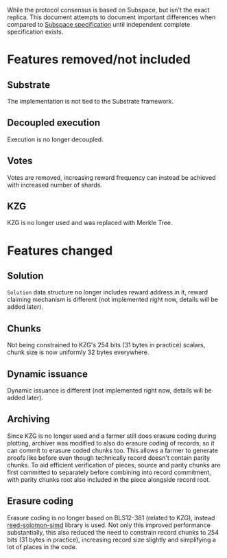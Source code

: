 While the protocol consensus is based on Subspace, but isn't the exact replica. This document attempts to document
important differences when compared to [Subspace specification] until independent complete specification exists.

[Subspace specification]: https://subspace.github.io/protocol-specs/docs/protocol_specifications

# Features removed/not included

## Substrate

The implementation is not tied to the Substrate framework.

## Decoupled execution

Execution is no longer decoupled.

## Votes

Votes are removed, increasing reward frequency can instead be achieved with increased number of shards.

## KZG

KZG is no longer used and was replaced with Merkle Tree.

# Features changed

## Solution

`Solution` data structure no longer includes reward address in it, reward claiming mechanism is different (not
implemented right now, details will be added later).

## Chunks

Not being constrained to KZG's 254 bits (31 bytes in practice) scalars, chunk size is now uniformly 32 bytes everywhere.

## Dynamic issuance

Dynamic issuance is different (not implemented right now, details will be added later).

## Archiving

Since KZG is no longer used and a farmer still does erasure coding during plotting, archiver was modified to also do
erasure coding of records, so it can commit to erasure coded chunks too. This allows a farmer to generate proofs like
before even though technically record doesn't contain parity chunks. To aid efficient verification of pieces, source and
parity chunks are first committed to separately before combining into record commitment, with parity chunks root also
included in the piece alongside record root.

## Erasure coding

Erasure coding is no longer based on BLS12-381 (related to KZG), instead [reed-solomon-simd] library is used. Not only
this improved performance substantially, this also reduced the need to constrain record chunks to 254 bits (31 bytes in
practice), increasing record size slightly and simplifying a lot of places in the code.

[reed-solomon-simd]: https://github.com/AndersTrier/reed-solomon-simd
